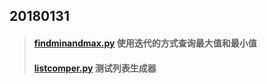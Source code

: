## 20180131
> #### [findminandmax.py](./findminandmax.py) 使用迭代的方式查询最大值和最小值
> #### [listcomper.py](./listcomper.py) 测试列表生成器 
